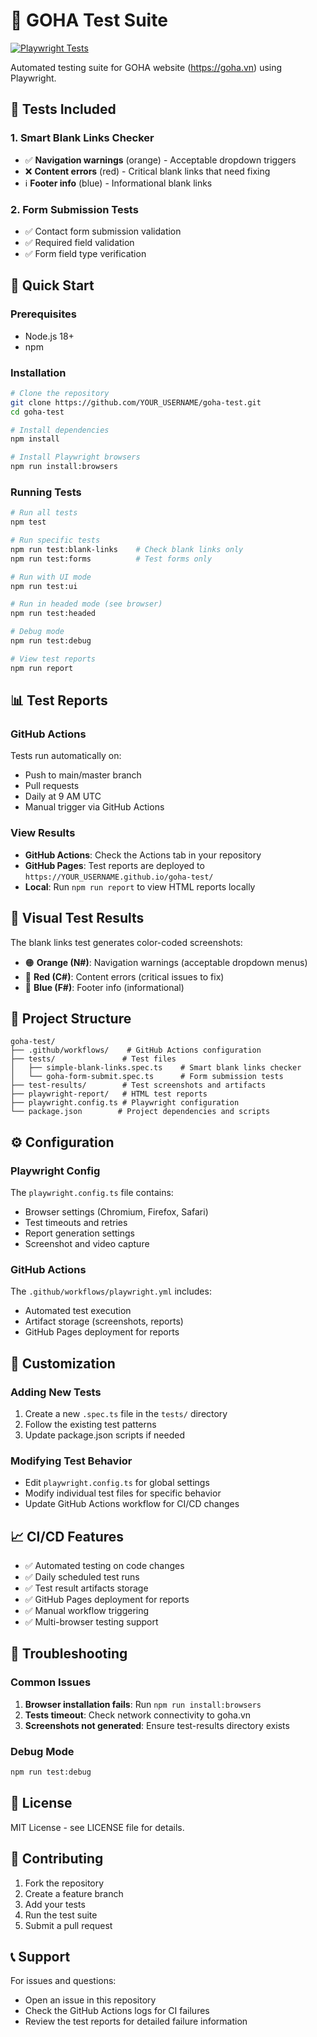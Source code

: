 # 🧪 GOHA Test Suite

[![Playwright Tests](https://github.com/YOUR_USERNAME/goha-test/actions/workflows/playwright.yml/badge.svg)](https://github.com/YOUR_USERNAME/goha-test/actions/workflows/playwright.yml)

Automated testing suite for GOHA website (https://goha.vn) using Playwright.

## 🎯 Tests Included

### 1. Smart Blank Links Checker

- ✅ **Navigation warnings** (orange) - Acceptable dropdown triggers
- ❌ **Content errors** (red) - Critical blank links that need fixing
- ℹ️ **Footer info** (blue) - Informational blank links

### 2. Form Submission Tests

- ✅ Contact form submission validation
- ✅ Required field validation
- ✅ Form field type verification

## 🚀 Quick Start

### Prerequisites

- Node.js 18+
- npm

### Installation

```bash
# Clone the repository
git clone https://github.com/YOUR_USERNAME/goha-test.git
cd goha-test

# Install dependencies
npm install

# Install Playwright browsers
npm run install:browsers
```

### Running Tests

```bash
# Run all tests
npm test

# Run specific tests
npm run test:blank-links    # Check blank links only
npm run test:forms          # Test forms only

# Run with UI mode
npm run test:ui

# Run in headed mode (see browser)
npm run test:headed

# Debug mode
npm run test:debug

# View test reports
npm run report
```

## 📊 Test Reports

### GitHub Actions

Tests run automatically on:

- Push to main/master branch
- Pull requests
- Daily at 9 AM UTC
- Manual trigger via GitHub Actions

### View Results

- **GitHub Actions**: Check the Actions tab in your repository
- **GitHub Pages**: Test reports are deployed to `https://YOUR_USERNAME.github.io/goha-test/`
- **Local**: Run `npm run report` to view HTML reports locally

## 🎨 Visual Test Results

The blank links test generates color-coded screenshots:

- 🟠 **Orange (N#)**: Navigation warnings (acceptable dropdown menus)
- 🔴 **Red (C#)**: Content errors (critical issues to fix)
- 🔵 **Blue (F#)**: Footer info (informational)

## 📁 Project Structure

```
goha-test/
├── .github/workflows/    # GitHub Actions configuration
├── tests/               # Test files
│   ├── simple-blank-links.spec.ts    # Smart blank links checker
│   └── goha-form-submit.spec.ts      # Form submission tests
├── test-results/        # Test screenshots and artifacts
├── playwright-report/   # HTML test reports
├── playwright.config.ts # Playwright configuration
└── package.json        # Project dependencies and scripts
```

## ⚙️ Configuration

### Playwright Config

The `playwright.config.ts` file contains:

- Browser settings (Chromium, Firefox, Safari)
- Test timeouts and retries
- Report generation settings
- Screenshot and video capture

### GitHub Actions

The `.github/workflows/playwright.yml` includes:

- Automated test execution
- Artifact storage (screenshots, reports)
- GitHub Pages deployment for reports

## 🔧 Customization

### Adding New Tests

1. Create a new `.spec.ts` file in the `tests/` directory
2. Follow the existing test patterns
3. Update package.json scripts if needed

### Modifying Test Behavior

- Edit `playwright.config.ts` for global settings
- Modify individual test files for specific behavior
- Update GitHub Actions workflow for CI/CD changes

## 📈 CI/CD Features

- ✅ Automated testing on code changes
- ✅ Daily scheduled test runs
- ✅ Test result artifacts storage
- ✅ GitHub Pages deployment for reports
- ✅ Manual workflow triggering
- ✅ Multi-browser testing support

## 🐛 Troubleshooting

### Common Issues

1. **Browser installation fails**: Run `npm run install:browsers`
2. **Tests timeout**: Check network connectivity to goha.vn
3. **Screenshots not generated**: Ensure test-results directory exists

### Debug Mode

```bash
npm run test:debug
```

## 📝 License

MIT License - see LICENSE file for details.

## 🤝 Contributing

1. Fork the repository
2. Create a feature branch
3. Add your tests
4. Run the test suite
5. Submit a pull request

## 📞 Support

For issues and questions:

- Open an issue in this repository
- Check the GitHub Actions logs for CI failures
- Review the test reports for detailed failure information
